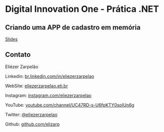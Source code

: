 # Digital Innovation One - Prática .NET

## Criando uma APP de cadastro em memória

[Slides](dio-dotnet-poo-lab-2.pdf)

## Contato

Eliézer Zarpelão

Linkedin:  [br.linkedin.com/in/eliezerzarpelao](http://br.linkedin.com/in/eliezerzarpelao)

WebSite:  [eliezerzarpelao.eti.br](https://eliezerzarpelao.eti.br)

Instagram:  [instagram.com/eliezerzarpelao](https://instagram.com/eliezerzarpelao)

YouTube:  [youtube.com/channel/UC47RD-s-U6fpKTY0soIUn6g](https://www.youtube.com/channel/UC47RD-s-U6fpKTY0soIUn6g/featured?view_as=subscriber)

Twitter:  [@eliezerzarpelao](https://twitter.com/eliezerzarpelao)

Github:  [github.com/elizarp](https://github.com/elizarp)
